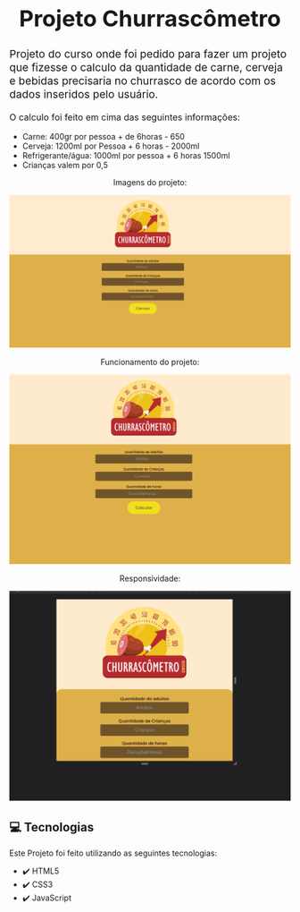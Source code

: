 <h1 align="center" style="font-size: 2.5rem">
    Projeto Churrascômetro
</h1>
<p style="font-size: 1.2rem">
        Projeto do curso onde foi pedido para fazer um projeto que fizesse o calculo da quantidade de carne, cerveja e bebidas precisaria no churrasco de acordo com os dados inseridos pelo usuário.      
</p>
<p style="font-size: 1rem">
O calculo foi feito em cima das seguintes informações:
</p>

- Carne: 400gr por pessoa + de 6horas - 650<br>
-  Cerveja: 1200ml por Pessoa + 6 horas - 2000ml<br>
- Refrigerante/água: 1000ml por pessoa + 6 horas 1500ml<br>
- Crianças valem por 0,5




<p align="center" >
Imagens do projeto:
</p>
<div align="center" style="margin-bottom: 25px">
    <img src="./github/TelaDesktop.png" width="600" alt="TelaDesktopChurras">
    <p align="center">
        Funcionamento do projeto:
    </p>
    <img src="./github/GifFunction.gif" width="600" alt="GifFuncionamento">
    <p align="center">
        Responsividade:
    </p>
    <img src="./github/Responsivegif.gif" width="600" alt="GifFuncionamento">
 </div>
 

## 💻 Tecnologias
 Este Projeto foi feito utilizando as seguintes tecnologias:

 - ✔️ HTML5
 - ✔️ CSS3
 - ✔️ JavaScript
